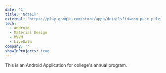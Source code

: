 ```yaml
---
date: '1'
title: 'NoteIT'
external: 'https://play.google.com/store/apps/details?id=com.pasc.pulzion19'
tech:
  - Android
  - Material Design
  - MVVM
  - LiveData
company: ''
showInProjects: true
---
```


This is an Android Application for college's annual program.
